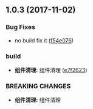 <a name="1.0.3"></a>
## 1.0.3 (2017-11-02)


### Bug Fixes

* no build fix it ([f54e076](https://github.com/tinper-bee/icon/commit/f54e076))


### build

* **组件清理:** 组件清理 ([e7f2623](https://github.com/tinper-bee/icon/commit/e7f2623))


### BREAKING CHANGES

* **组件清理:** 组件清理



